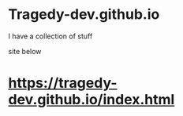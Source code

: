 # Tragedy-dev.github.io
I have a collection of stuff

site below
# https://tragedy-dev.github.io/index.html
